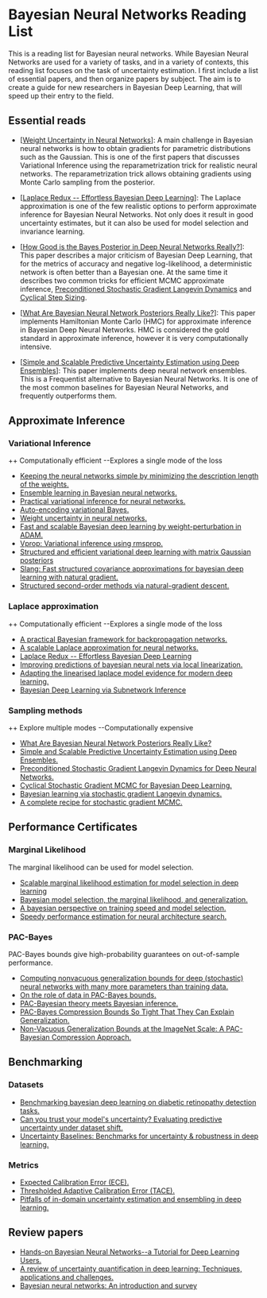 # Bayesian Neural Networks Reading List

This is a reading list for Bayesian neural networks. While Bayesian Neural Networks are used for a variety of tasks, and in a variety of contexts, this reading list focuses on the task of uncertainty estimation. I first include a list of essential papers, and then organize papers by subject. The aim is to create a guide for new researchers in Bayesian Deep Learning, that will speed up their entry to the field.

## Essential reads



- [[Weight Uncertainty in Neural Networks](https://www.google.com/url?sa=t&rct=j&q=&esrc=s&source=web&cd=&ved=2ahUKEwiEqOnA2cv8AhWHTKQEHeATB8sQFnoECAoQAQ&url=http%3A%2F%2Fproceedings.mlr.press%2Fv37%2Fblundell15.pdf&usg=AOvVaw1XvLXExIhW1Sad_feY49ss)]: A main challenge in Bayesian 
neural networks is how to obtain gradients for parametric distributions such as the Gaussian. This is one of the first papers that discusses Variational Inference using the reparametrization trick for realistic neural networks. The reparametrization trick allows obtaining gradients using Monte Carlo sampling from the posterior.

- [[Laplace Redux -- Effortless Bayesian Deep Learning](https://arxiv.org/abs/2106.14806)]: The Laplace approximation is one of the few realistic options to perform approximate inference for Bayesian Neural Networks.
Not only does it result in good uncertainty estimates, but it can also be used for model selection and invariance learning.

- [[How Good is the Bayes Posterior in Deep Neural Networks Really?](http://proceedings.mlr.press/v119/wenzel20a/wenzel20a.pdf)]: This paper describes a major criticism of Bayesian Deep Learning, that for the metrics of accuracy and negative log-likelihood, 
a deterministic network is often better than a Bayesian one. At the same time it describes two common tricks for efficient MCMC approximate inference, [Preconditioned Stochastic Gradient Langevin Dynamics](https://www.aaai.org/ocs/index.php/AAAI/AAAI16/paper/download/11835/11805) and [Cyclical Step Sizing](https://arxiv.org/abs/1902.03932).

- [[What Are Bayesian Neural Network Posteriors Really Like?](http://proceedings.mlr.press/v139/izmailov21a/izmailov21a.pdf)]: This paper implements Hamiltonian Monte Carlo (HMC) for approximate inference 
in Bayesian Deep Neural Networks. HMC is considered the gold standard in approximate inference, however it is very computationally intensive.

- [[Simple and Scalable Predictive Uncertainty Estimation using Deep Ensembles](https://www.google.com/url?sa=t&rct=j&q=&esrc=s&source=web&cd=&cad=rja&uact=8&ved=2ahUKEwj0jMP75sv8AhXWT6QEHeaLBxkQFnoECCkQAQ&url=https%3A%2F%2Fproceedings.neurips.cc%2Fpaper%2F2017%2Ffile%2F9ef2ed4b7fd2c810847ffa5fa85bce38-Paper.pdf&usg=AOvVaw1zcxDvvpYRZlrPzKo7zzZO)]: This paper implements deep neural network ensembles. 
This is a Frequentist alternative to Bayesian Neural Networks. It is one of the most common baselines for Bayesian Neural Networks, and frequently outperforms them.

## Approximate Inference
### Variational Inference 
++ Computationally efficient --Explores a single mode of the loss

- [Keeping the neural networks simple by minimizing the
description length of the weights.](https://scholar.google.com/scholar_url?url=https://dl.acm.org/doi/pdf/10.1145/168304.168306&hl=en&sa=T&oi=gsb-ggp&ct=res&cd=0&d=10176669309393884854&ei=5h_FY9ffEYaymgHM6YaoBw&scisig=AAGBfm26p-N1UN5egv0YIQzRamLrWqemLw)
- [Ensemble learning in Bayesian neural networks.](https://scholar.google.com/scholar_url?url=https://seunghan96.github.io/assets/pdf/BNN/paper/05.Ensemble%2520Learning%2520in%2520Bayesian%2520Neural%2520Networks.pdf&hl=en&sa=T&oi=gsb-ggp&ct=res&cd=0&d=8533198369198161660&ei=mCDFY8SzGeyVy9YP4KGr0Ao&scisig=AAGBfm0FmcAORkwGf9QYkeIvoo43mrwT7g)
- [Practical variational inference for neural networks.](https://scholar.google.com/scholar_url?url=https://proceedings.neurips.cc/paper/4329-practical-variational-inference-for-neural-networks&hl=en&sa=T&oi=gsb&ct=res&cd=0&d=16673382953830986184&ei=ySDFY87wO42Sy9YP7pSx8AU&scisig=AAGBfm0ZKmVC22U1ZNQl0DJ8TB4yhTtdHg)
- [Auto-encoding variational Bayes.](https://scholar.google.com/scholar_url?url=https://arxiv.org/abs/1312.6114&hl=en&sa=T&oi=gsb&ct=res&cd=0&d=10486756931164834716&ei=7yDFY6O5CoaymgHM6YaoBw&scisig=AAGBfm21twq9Fdq-mroZkKJFO98cQ8uMwA)
- [Weight uncertainty in neural
networks.](https://scholar.google.com/scholar_url?url=https://proceedings.mlr.press/v37/blundell15.html&hl=en&sa=T&oi=gsb&ct=res&cd=0&d=6370453062994389837&ei=fCHFY9XHGYaymgHM6YaoBw&scisig=AAGBfm0f-bYr_T9kRXccr37odGA0gBNmxw)
- [Fast and scalable
Bayesian deep learning by weight-perturbation in ADAM.](https://scholar.google.com/scholar_url?url=https://proceedings.mlr.press/v80/khan18a.html&hl=en&sa=T&oi=gsb&ct=res&cd=0&d=11374390410783252644&ei=qyHFY_eLJuyVy9YP4KGr0Ao&scisig=AAGBfm3jb7CoJkqSGjjq_YU8zaXfLPpwXw)
- [Vprop: Variational inference using rmsprop.](https://scholar.google.com/scholar_url?url=https://arxiv.org/abs/1712.01038&hl=en&sa=T&oi=gsb&ct=res&cd=0&d=14528683780372901925&ei=1CHFY9WpD7nGsQL-6pDoCg&scisig=AAGBfm3ed7938rmWVJBD0tmlo7ApYYvcCg)
- [Structured and efficient variational deep learning with matrix
Gaussian posteriors](https://scholar.google.com/scholar_url?url=https://proceedings.mlr.press/v48/louizos16.html&hl=en&sa=T&oi=gsb&ct=res&cd=0&d=6832261610013648671&ei=BCLFY46pGeyVy9YP4KGr0Ao&scisig=AAGBfm3Dk70i6rAzP1RCkkKazyU6CfPj8g)
- [Slang: Fast structured
covariance approximations for bayesian deep learning with natural gradient.](https://scholar.google.com/scholar_url?url=https://proceedings.neurips.cc/paper/2018/hash/d3157f2f0212a80a5d042c127522a2d5-Abstract.html&hl=en&sa=T&oi=gsb&ct=res&cd=0&d=16145055537497825367&ei=MSLFY5r2OYbcmwGmsojQCQ&scisig=AAGBfm0J9CD0VPhaaxHcXvMeZ9OEBGJ-MA)
- [Structured second-order methods via natural-gradient descent.](https://arxiv.org/pdf/2107.10884)
### Laplace approximation
++ Computationally efficient --Explores a single mode of the loss

- [A practical Bayesian framework for backpropagation networks.](https://scholar.google.com/scholar_url?url=https://direct.mit.edu/neco/article/4/3/448/5654&hl=en&sa=T&oi=gsb&ct=res&cd=0&d=4883107376501501717&ei=FyPFY5bkLJOSy9YPxYCN6AI&scisig=AAGBfm2uQ4xCZIUjhFInqshLOyN4qk6WcQ)
- [A scalable Laplace approximation for neural networks.](https://scholar.google.com/scholar_url?url=https://discovery.ucl.ac.uk/id/eprint/10080902/&hl=en&sa=T&oi=gsb&ct=res&cd=0&d=3068639073703398000&ei=OSPFY_bIDuOSy9YP2ZKSqA8&scisig=AAGBfm2rxtCiHqTNTtypVHoU1PFVqUK5Tg)
- [Laplace Redux -- Effortless Bayesian Deep Learning](https://arxiv.org/abs/2106.14806)
- [Improving predictions of bayesian neural nets via local
linearization. ](https://scholar.google.com/scholar_url?url=https://proceedings.mlr.press/v130/immer21a.html&hl=en&sa=T&oi=gsb&ct=res&cd=0&d=7363952428677779165&ei=hiPFY-6WJOOSy9YP2ZKSqA8&scisig=AAGBfm0WKGryBtL6Te5RTwNBZpYPZq5mCQ)
- [Adapting the linearised laplace model evidence for modern deep learning. ](https://scholar.google.com/scholar_url?url=https://proceedings.mlr.press/v162/antoran22a.html&hl=en&sa=T&oi=gsb&ct=res&cd=0&d=3588379385157935270&ei=pCPFY7T8M6PGsQKV5YqwCg&scisig=AAGBfm2I5Sto1dfSHydrDzjtQxf4_eorNw)
- [ Bayesian Deep Learning via Subnetwork Inference ](https://arxiv.org/pdf/2010.14689)
### Sampling methods
++ Explore multiple modes --Computationally expensive

- [What Are Bayesian Neural Network Posteriors Really Like?](http://proceedings.mlr.press/v139/izmailov21a/izmailov21a.pdf)
- [Simple and Scalable Predictive Uncertainty Estimation using Deep Ensembles.](https://www.google.com/url?sa=t&rct=j&q=&esrc=s&source=web&cd=&cad=rja&uact=8&ved=2ahUKEwj0jMP75sv8AhXWT6QEHeaLBxkQFnoECCkQAQ&url=https%3A%2F%2Fproceedings.neurips.cc%2Fpaper%2F2017%2Ffile%2F9ef2ed4b7fd2c810847ffa5fa85bce38-Paper.pdf&usg=AOvVaw1zcxDvvpYRZlrPzKo7zzZO)
- [Preconditioned Stochastic Gradient Langevin Dynamics for Deep Neural Networks.](https://www.aaai.org/ocs/index.php/AAAI/AAAI16/paper/download/11835/11805)
- [Cyclical Stochastic Gradient MCMC for Bayesian Deep Learning.](https://arxiv.org/abs/1902.03932)
- [Bayesian learning via stochastic gradient Langevin dynamics.](https://www.google.com/url?sa=t&rct=j&q=&esrc=s&source=web&cd=&cad=rja&uact=8&ved=2ahUKEwiB_Pqj78v8AhWQVKQEHXspC9YQFnoECAsQAQ&url=https%3A%2F%2Fwww.stats.ox.ac.uk%2F~teh%2Fresearch%2Fcompstats%2FWelTeh2011a.pdf&usg=AOvVaw2Eomq_YCJE9-E1E8x33fsM)
- [A complete recipe for stochastic gradient MCMC.](https://www.google.com/url?sa=t&rct=j&q=&esrc=s&source=web&cd=&cad=rja&uact=8&ved=2ahUKEwjn_Lrh78v8AhXhVKQEHZGoBDsQFnoECAsQAQ&url=http%3A%2F%2Fpapers.neurips.cc%2Fpaper%2F5891-a-complete-recipe-for-stochastic-gradient-mcmc.pdf&usg=AOvVaw1_xxogcCifNSVbrKX3W283)
## Performance Certificates

### Marginal Likelihood
The marginal likelihood can be used for model selection.

- [Scalable marginal
likelihood estimation for model selection in deep learning](https://arxiv.org/abs/2104.04975)
- [Bayesian model selection,
the marginal likelihood, and generalization.](https://arxiv.org/abs/2202.11678)
- [A bayesian perspective on training
speed and model selection.](https://arxiv.org/abs/2010.14499)
- [Speedy performance
estimation for neural architecture search.](https://arxiv.org/abs/2006.04492)
### PAC-Bayes
PAC-Bayes bounds give high-probability guarantees on out-of-sample performance.

- [Computing nonvacuous generalization bounds for deep (stochastic) neural networks with many more parameters than training data.](https://arxiv.org/abs/1703.11008)
- [On the role of data in PAC-Bayes bounds.](https://arxiv.org/abs/2006.10929)
- [PAC-Bayesian theory meets Bayesian inference.](https://arxiv.org/abs/1605.08636)
- [PAC-Bayes Compression Bounds So Tight That They Can Explain Generalization.](https://arxiv.org/abs/2211.13609)
- [Non-Vacuous Generalization Bounds at the ImageNet Scale: A PAC-Bayesian Compression Approach.](https://arxiv.org/abs/1804.05862)

## Benchmarking

### Datasets
- [Benchmarking bayesian deep learning on diabetic retinopathy detection tasks.](https://arxiv.org/abs/2211.12717)
- [Can you trust your model's uncertainty? Evaluating predictive uncertainty under dataset shift.](https://arxiv.org/abs/1906.02530)
- [Uncertainty Baselines: Benchmarks for uncertainty & robustness in deep learning.](https://arxiv.org/abs/2106.04015)
### Metrics
- [Expected Calibration Error (ECE).](https://www.jstor.org/stable/2987588)
- [Thresholded Adaptive Calibration Error (TACE).](https://arxiv.org/abs/1904.01685)
- [Pitfalls of in-domain uncertainty
estimation and ensembling in deep learning. ](https://arxiv.org/abs/2002.06470)

## Review papers
- [Hands-on Bayesian Neural Networks--a Tutorial for Deep Learning Users.](https://arxiv.org/abs/2007.06823)
- [A review of uncertainty quantification in deep learning: Techniques, applications and challenges.](https://arxiv.org/abs/2011.06225)
- [Bayesian neural networks: An introduction and survey](https://arxiv.org/abs/2006.12024)
